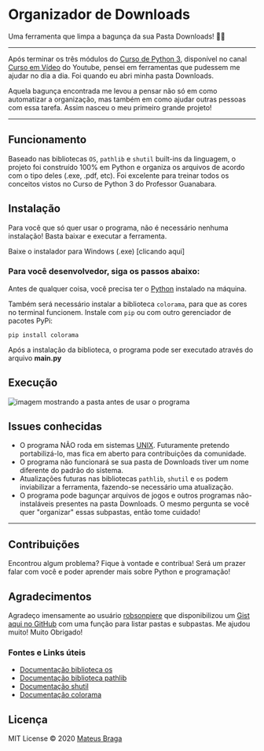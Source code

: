 # Organizador de Downloads
Uma ferramenta que limpa a bagunça da sua Pasta Downloads! 📁⏬ 

---
Após terminar os três módulos do [Curso de Python 3](https://www.youtube.com/playlist?list=PLHz_AreHm4dlKP6QQCekuIPky1CiwmdI6), disponível no canal [Curso em Vídeo](https://www.youtube.com/user/cursosemvideo) do Youtube, pensei em ferramentas que pudessem me ajudar no dia a dia. Foi quando eu abri minha pasta Downloads.

Aquela bagunça encontrada me levou a pensar não só em como automatizar a organização, mas também em como ajudar outras pessoas com essa tarefa. Assim nasceu o meu primeiro grande projeto!

---
## Funcionamento

Baseado nas bibliotecas `OS`, `pathlib` e `shutil` built-ins da linguagem, o projeto foi construído 100% em Python e organiza os arquivos de acordo com o tipo deles (.exe, .pdf, etc). Foi excelente para treinar todos os conceitos vistos no Curso de Python 3 do Professor Guanabara.

## Instalação

Para você que só quer usar o programa, não é necessário nenhuma instalação! Basta baixar e executar a ferramenta.

Baixe o instalador para Windows (.exe) [clicando aqui]

### Para você desenvolvedor, siga os passos abaixo:



Antes de qualquer coisa, você precisa ter o [Python](https://www.python.org/downloads/) instalado na máquina.

Também será necessário instalar a biblioteca `colorama`, para que as cores no terminal funcionem. Instale com `pip` ou com outro gerenciador de pacotes PyPi:

```
pip install colorama
```

Após a instalação da biblioteca, o programa pode ser executado através do arquivo **main.py**

## Execução
![imagem mostrando a pasta antes de usar o programa]()

## Issues conhecidas

* O programa NÃO roda em sistemas [UNIX](https://pt.wikipedia.org/wiki/Unix). Futuramente pretendo portabilizá-lo, mas fica em aberto para contribuições da comunidade.
* O programa não funcionará se sua pasta de Downloads tiver um nome diferente do padrão do sistema.
* Atualizações futuras nas bibliotecas `pathlib`, `shutil` e `os` podem inviabilizar a ferramenta, fazendo-se necessário uma atualização.
* O programa pode bagunçar arquivos de jogos e outros programas não-instaláveis presentes na pasta Downloads. O mesmo pergunta se você quer "organizar" essas subpastas, então tome cuidado!

---
## Contribuições
Encontrou algum problema? Fique à vontade e contribua! Será um prazer falar com você e poder aprender mais sobre Python e programação!


## Agradecimentos

Agradeço imensamente ao usuário [robsonpiere](https://github.com/robsonpiere) que disponibilizou um [Gist aqui no GitHub](https://gist.github.com/robsonpiere/fc256f6e7b7301d2d12343372cde93f9) com uma função para listar pastas e subpastas. Me ajudou muito! Muito Obrigado!

### Fontes e Links úteis

* [Documentação biblioteca os](https://docs.python.org/3/library/os.html)
* [Documentação biblioteca pathlib](https://docs.python.org/3/library/pathlib.html)
* [Documentação shutil](https://docs.python.org/3/library/shutil.html)
* [Documentação colorama](https://pypi.org/project/colorama/)

## Licença
MIT License © 2020 [Mateus Braga](https://github.com/mateusbrg)
